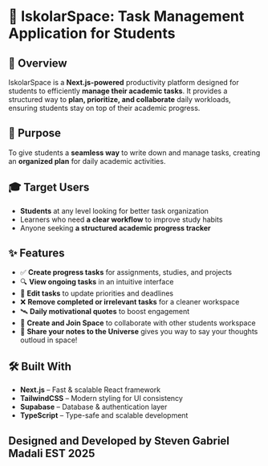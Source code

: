 # 🌌 IskolarSpace: Task Management Application for Students  

## 🚀 Overview  
IskolarSpace is a **Next.js-powered** productivity platform designed for students to efficiently **manage their academic tasks**. It provides a structured way to **plan, prioritize, and collaborate** daily workloads, ensuring students stay on top of their academic progress.

## 🎯 Purpose  
To give students a **seamless way** to write down and manage tasks, creating an **organized plan** for daily academic activities.

## 🎓 Target Users  
- **Students** at any level looking for better task organization  
- Learners who need **a clear workflow** to improve study habits  
- Anyone seeking **a structured academic progress tracker**  

## ✨ Features  
- ✅ **Create progress tasks** for assignments, studies, and projects  
- 🔍 **View ongoing tasks** in an intuitive interface  
- 📝 **Edit tasks** to update priorities and deadlines  
- ❌ **Remove completed or irrelevant tasks** for a cleaner workspace  
- 🛰 **Daily motivational quotes** to boost engagement  
- 🌌 **Create and Join Space** to collaborate with other students workspace 
- 📖 **Share your notes to the Universe** gives you way to say your thoughts outloud in space!

## 🛠 Built With  
- **Next.js** – Fast & scalable React framework  
- **TailwindCSS** – Modern styling for UI consistency  
- **Supabase** – Database & authentication layer  
- **TypeScript** – Type-safe and scalable development  

## Designed and Developed by Steven Gabriel Madali EST 2025